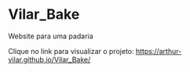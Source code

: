 # Vilar_Bake
 Website para uma padaria

Clique no link para visualizar o projeto:
https://arthur-vilar.github.io/Vilar_Bake/
